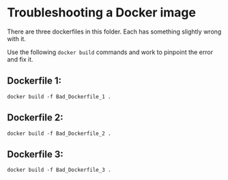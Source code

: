 # Troubleshooting a Docker image


There are three dockerfiles in this folder. Each has something slightly wrong with it.

Use the following `docker build` commands and work to pinpoint the error and fix it.


## Dockerfile 1:

```
docker build -f Bad_Dockerfile_1 .
```

## Dockerfile 2:
```
docker build -f Bad_Dockerfile_2 .
```


## Dockerfile 3:
```
docker build -f Bad_Dockerfile_3 .
```
